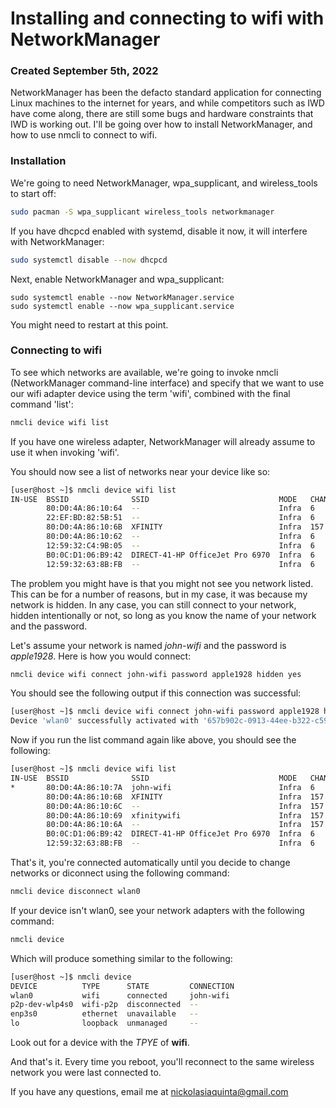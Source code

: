 # Installing and connecting to wifi with NetworkManager
### Created September 5th, 2022

NetworkManager has been the defacto standard application for connecting Linux machines to the internet for years, and while competitors such as IWD have come along, there are still some bugs and hardware constraints that IWD is working out. I'll be going over how to install NetworkManager, and how to use nmcli to connect to wifi.

### Installation
We're going to need NetworkManager, wpa_supplicant, and wireless_tools to start off:
```bash
sudo pacman -S wpa_supplicant wireless_tools networkmanager
```

If you have dhcpcd enabled with systemd, disable it now, it will interfere with NetworkManager:
```bash
sudo systemctl disable --now dhcpcd
```

Next, enable NetworkManager and wpa_supplicant:
```
sudo systemctl enable --now NetworkManager.service
sudo systemctl enable --now wpa_supplicant.service
```

You might need to restart at this point.


### Connecting to wifi
To see which networks are available, we're going to invoke nmcli (NetworkManager command-line interface) and specify that we want to use our wifi adapter device using the term 'wifi', combined with the final command 'list':
```bash
nmcli device wifi list
```
If you have one wireless adapter, NetworkManager will already assume to use it when invoking 'wifi'.

You should now see a list of networks near your device like so:
```bash
[user@host ~]$ nmcli device wifi list
IN-USE  BSSID              SSID                             MODE   CHAN  RATE        SIGNAL  BARS  SECURITY
        80:D0:4A:86:10:64  --                               Infra  6     130 Mbit/s  82      ▂▄▆█  WPA1 WPA2 802.1X
        22:EF:BD:82:5B:51  --                               Infra  6     130 Mbit/s  79      ▂▄▆_  WPA2
        80:D0:4A:86:10:6B  XFINITY                          Infra  157   540 Mbit/s  75      ▂▄▆_  WPA2 802.1X
        80:D0:4A:86:10:62  --                               Infra  6     130 Mbit/s  72      ▂▄▆_  WPA2
        12:59:32:C4:9B:05  --                               Infra  6     65 Mbit/s   54      ▂▄__  WPA2
        B0:0C:D1:06:B9:42  DIRECT-41-HP OfficeJet Pro 6970  Infra  6     65 Mbit/s   47      ▂▄__  WPA2
        12:59:32:63:8B:FB  --                               Infra  6     65 Mbit/s   40      ▂▄__  WPA2
```

The problem you might have is that you might not see you network listed. This can be for a number of reasons, but in my case, it was because my network is hidden. In any case, you can still connect to your network, hidden intentionally or not, so long as you know the name of your network and the password.

Let's assume your network is named *john-wifi* and the password is *apple1928*. Here is how you would connect:
```bash
nmcli device wifi connect john-wifi password apple1928 hidden yes
```
You should see the following output if this connection was successful:
```bash
[user@host ~]$ nmcli device wifi connect john-wifi password apple1928 hidden yes
Device 'wlan0' successfully activated with '657b902c-0913-44ee-b322-c59ef507af4c'.
```

Now if you run the list command again like above, you should see the following:
```bash
[user@host ~]$ nmcli device wifi list
IN-USE  BSSID              SSID                             MODE   CHAN  RATE        SIGNAL  BARS  SECURITY
*       80:D0:4A:86:10:7A  john-wifi                        Infra  6     130 Mbit/s  82      ▂▄▆█  WPA2
        80:D0:4A:86:10:6B  XFINITY                          Infra  157   540 Mbit/s  74      ▂▄▆_  WPA2 802.1X
        80:D0:4A:86:10:6C  --                               Infra  157   540 Mbit/s  74      ▂▄▆_  WPA1 WPA2 802.1X
        80:D0:4A:86:10:69  xfinitywifi                      Infra  157   540 Mbit/s  74      ▂▄▆_  --
        80:D0:4A:86:10:6A  --                               Infra  157   540 Mbit/s  65      ▂▄▆_  WPA2
        B0:0C:D1:06:B9:42  DIRECT-41-HP OfficeJet Pro 6970  Infra  6     65 Mbit/s   60      ▂▄▆_  WPA2
        12:59:32:63:8B:FB  --                               Infra  6     65 Mbit/s   37      ▂▄__  WPA2
```

That's it, you're connected automatically until you decide to change networks or diconnect using the following command:
```bash
nmcli device disconnect wlan0
```

If your device isn't wlan0, see your network adapters with the following command:
```bash
nmcli device
```
Which will produce something similar to the following:
```bash
[user@host ~]$ nmcli device
DEVICE          TYPE      STATE         CONNECTION
wlan0           wifi      connected     john-wifi
p2p-dev-wlp4s0  wifi-p2p  disconnected  --
enp3s0          ethernet  unavailable   --
lo              loopback  unmanaged     --
```
Look out for a device with the *TPYE* of **wifi**.

And that's it. Every time you reboot, you'll reconnect to the same wireless network you were last connected to.

If you have any questions, email me at nickolasiaquinta@gmail.com
